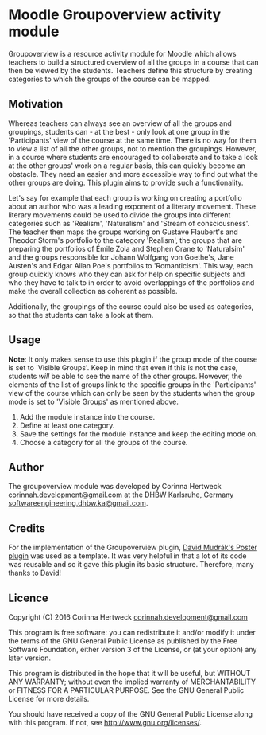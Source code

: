 Moodle Groupoverview activity module
====================================

Groupoverview is a resource activity module for Moodle which allows teachers to build a structured overview of all the groups in a course that can then be viewed by the students. Teachers define this structure by creating categories to which the groups of the course can be mapped.

Motivation
----------

Whereas teachers can always see an overview of all the groups and groupings, students can - at the best - only look at one group in the 'Participants' view of the course at the same time. There is no way for them to view a list of all the other groups, not to mention the groupings.
However, in a course where students are encouraged to collaborate and to take a look at the other groups' work on a regular basis, this can quickly become an obstacle. They need an easier and more accessible way to find out what the other groups are doing. This plugin aims to provide such a functionality.

Let's say for example that each group is working on creating a portfolio about an author who was a leading exponent of a literary movement. These literary movements could be used to divide the groups into different categories such as 'Realism', 'Naturalism' and 'Stream of consciousness'.
The teacher then maps the groups working on Gustave Flaubert's and Theodor Storm's portfolio to the category 'Realism', the groups that are preparing the portfolios of Émile Zola and Stephen Crane to 'Naturalsim' and the groups responsible for Johann Wolfgang von Goethe's, Jane Austen's and Edgar Allan Poe's portfolios to 'Romanticism'.
This way, each group quickly knows who they can ask for help on specific subjects and who they have to talk to in order to avoid overlappings of the portfolios and make the overall collection as coherent as possible.

Additionally, the groupings of the course could also be used as categories, so that the students can take a look at them. 

Usage
-----

**Note**: It only makes sense to use this plugin if the group mode of the course is set to 'Visible Groups'. Keep in mind that even if this is not the case, students _will_ be able to see the name of the other groups. However, the elements of the list of groups link to the specific groups in the 'Participants' view of the course which can only be seen by the students when the group mode is set to 'Visible Groups' as mentioned above.

1. Add the module instance into the course.
2. Define at least one category.
3. Save the settings for the module instance and keep the editing mode on.
4. Choose a category for all the groups of the course.

Author
------

The groupoverview module was developed by Corinna Hertweck <corinnah.development@gmail.com> at the [DHBW Karlsruhe, Germany](https://www.dhbw-karlsruhe.de) <softwareengineering.dhbw.ka@gmail.com>.

Credits
-------

For the implementation of the Groupoverview plugin, [David Mudrák's Poster plugin](https://moodle.org/plugins/mod_poster) was used as a template. It was very helpful in that a lot of its code was reusable and so it gave this plugin its basic structure. Therefore, many thanks to David!

Licence
-------

Copyright (C) 2016 Corinna Hertweck <corinnah.development@gmail.com>

This program is free software: you can redistribute it and/or modify it under the terms of the GNU General Public License as
published by the Free Software Foundation, either version 3 of the License, or (at your option) any later version.

This program is distributed in the hope that it will be useful, but WITHOUT ANY WARRANTY; without even the implied warranty of
MERCHANTABILITY or FITNESS FOR A PARTICULAR PURPOSE.  See the GNU General Public License for more details.

You should have received a copy of the GNU General Public License along with this program.  If not, see
<http://www.gnu.org/licenses/>.
